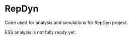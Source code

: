 # RepDyn

Code used for analysis and simulations for RepDyn project.

ESS analysis is not fully ready yet.